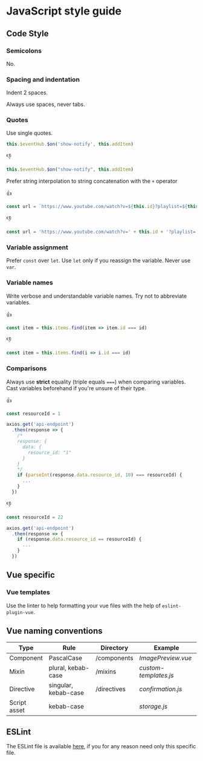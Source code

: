 # JavaScript style guide

## Code Style

### Semicolons

No.

### Spacing and indentation

Indent 2 spaces.

Always use spaces, never tabs.

### Quotes

Use single quotes.

```js
this.$eventHub.$on('show-notify', this.addItem)
```

:thumbsdown:

```js
this.$eventHub.$on("show-notify", this.addItem)
```

Prefer string interpolation to string concatenation with the `+` operator

:thumbsup:

```js
const url = `https://www.youtube.com/watch?v=${this.id}?playlist=${this.playlistId}`
```

:thumbsdown:

```js
const url = 'https://www.youtube.com/watch?v=' + this.id + '?playlist=' + this.playlistId
```

### Variable assignment

Prefer `const` over `let`. Use `let` only if you reassign the variable. Never use `var`.

### Variable names

Write verbose and understandable variable names. Try not to abbreviate variables.

:thumbsup:

```js
const item = this.items.find(item => item.id === id)
```

:thumbsdown:

```js
const item = this.items.find(i => i.id === id)
```

### Comparisons

Always use **strict** equality (triple equals `===`) when comparing variables. Cast variables beforehand if you're unsure of their type.

:thumbsup:

```js
const resourceId = 1

axios.get('api-endpoint')
  .then(response => {
    /*
    response: {
      data: {
        resource_id: "1"
      }
    }
    */
    if (parseInt(response.data.resource_id, 10) === resourceId) {
      ...
    }
  })
```

:thumbsdown:

```js
const resourceId = 22

axios.get('api-endpoint')
  .then(response => {
    if (response.data.resource_id == resourceId) {
      ...
    }
  })
```

## Vue specific

### Vue templates

Use the linter to help formatting your vue files with the help of `eslint-plugin-vue`.

## Vue naming conventions

| Type            | Rule                      | Directory                     | Example  |
| --------------- |---------------------------|-------------------------------| ---------|
| Component       | PascalCase                | /components                   | *ImagePreview.vue*              |
| Mixin           | plural, kebab-case        | /mixins                       | *custom-templates.js*       |
| Directive       | singular, kebab-case      | /directives                   | *confirmation.js*                    |
| Script asset    | kebab-case                |                               | *storage.js*            |

## ESLint

The ESLint file is available [here](/eslintrc.json), if you for any reason need only this specific file.
